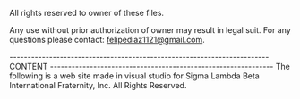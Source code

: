 All rights reserved to owner of these files.

Any use without prior authorization of owner may result in legal suit. For any questions please contact: felipediaz1121@gmail.com.

------------------------------------------------------------------------  CONTENT --------------------------------------------------------------
The following is a web site made in visual studio for Sigma Lambda Beta International Fraternity, Inc. All Rights Reserved.
